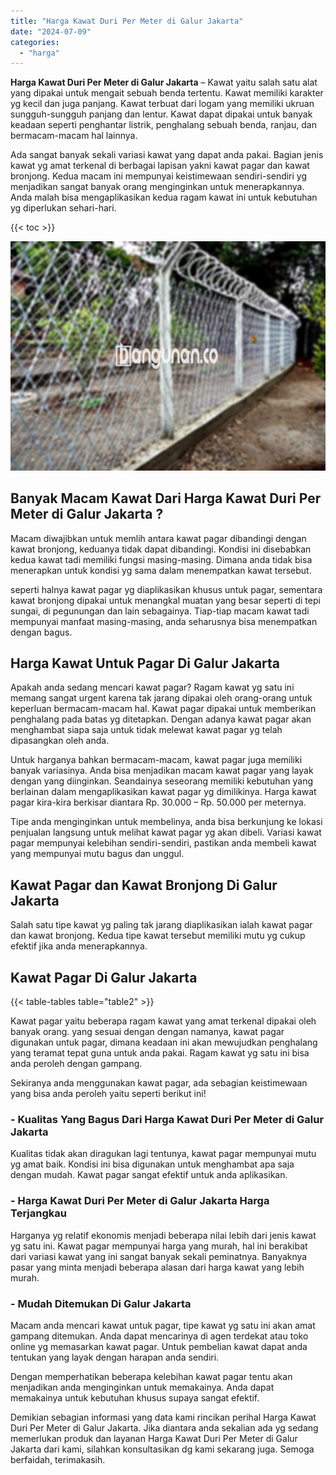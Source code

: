 ```yaml
---
title: "Harga Kawat Duri Per Meter di Galur Jakarta"
date: "2024-07-09"
categories: 
  - "harga"
---
```


**Harga Kawat Duri Per Meter di Galur Jakarta** – Kawat yaitu salah satu alat yang dipakai untuk mengait sebuah benda tertentu. Kawat memiliki karakter yg kecil dan juga panjang. Kawat terbuat dari logam yang memiliki ukruan sungguh-sungguh panjang dan lentur. Kawat dapat dipakai untuk banyak keadaan seperti penghantar listrik, penghalang sebuah benda, ranjau, dan bermacam-macam hal lainnya.

Ada sangat banyak sekali variasi kawat yang dapat anda pakai. Bagian jenis kawat yg amat terkenal di berbagai lapisan yakni kawat pagar dan kawat bronjong. Kedua macam ini mempunyai keistimewaan sendiri-sendiri yg menjadikan sangat banyak orang menginginkan untuk menerapkannya. Anda malah bisa mengaplikasikan kedua ragam kawat ini untuk kebutuhan yg diperlukan sehari-hari.

{{< toc >}}

![Harga Kawat Duri Per Meter di Galur Jakarta](/images/jual-kawat-murah33.png)

## Banyak Macam Kawat Dari Harga Kawat Duri Per Meter di Galur Jakarta ?

Macam diwajibkan untuk memlih antara kawat pagar dibandingi dengan kawat bronjong, keduanya tidak dapat dibandingi. Kondisi ini disebabkan kedua kawat tadi memiliki fungsi masing-masing. Dimana anda tidak bisa menerapkan untuk kondisi yg sama dalam menempatkan kawat tersebut.

seperti halnya kawat pagar yg diaplikasikan khusus untuk pagar, sementara kawat bronjong dipakai untuk menangkal muatan yang besar seperti di tepi sungai, di pegunungan dan lain sebagainya. Tiap-tiap macam kawat tadi mempunyai manfaat masing-masing, anda seharusnya bisa menempatkan dengan bagus.

## Harga Kawat Untuk Pagar Di Galur Jakarta

Apakah anda sedang mencari kawat pagar? Ragam kawat yg satu ini memang sangat urgent karena tak jarang dipakai oleh orang-orang untuk keperluan bermacam-macam hal. Kawat pagar dipakai untuk memberikan penghalang pada batas yg ditetapkan. Dengan adanya kawat pagar akan menghambat siapa saja untuk tidak melewat kawat pagar yg telah dipasangkan oleh anda.

Untuk harganya bahkan bermacam-macam, kawat pagar juga memiliki banyak variasinya. Anda bisa menjadikan macam kawat pagar yang layak dengan yang diinginkan. Seandainya seseorang memiliki kebutuhan yang berlainan dalam mengaplikasikan kawat pagar yg dimilikinya. Harga kawat pagar kira-kira berkisar diantara Rp. 30.000 – Rp. 50.000 per meternya.

Tipe anda menginginkan untuk membelinya, anda bisa berkunjung ke lokasi penjualan langsung untuk melihat kawat pagar yg akan dibeli. Variasi kawat pagar mempunyai kelebihan sendiri-sendiri, pastikan anda membeli kawat yang mempunyai mutu bagus dan unggul.

## Kawat Pagar dan Kawat Bronjong Di Galur Jakarta

Salah satu tipe kawat yg paling tak jarang diaplikasikan ialah kawat pagar dan kawat bronjong. Kedua tipe kawat tersebut memiliki mutu yg cukup efektif jika anda menerapkannya.

## Kawat Pagar Di Galur Jakarta

{{< table-tables table="table2" >}}

Kawat pagar yaitu beberapa ragam kawat yang amat terkenal dipakai oleh banyak orang. yang sesuai dengan dengan namanya, kawat pagar digunakan untuk pagar, dimana keadaan ini akan mewujudkan penghalang yang teramat tepat guna untuk anda pakai. Ragam kawat yg satu ini bisa anda peroleh dengan gampang.

Sekiranya anda menggunakan kawat pagar, ada sebagian keistimewaan yang bisa anda peroleh yaitu seperti berikut ini!

### \- Kualitas Yang Bagus Dari Harga Kawat Duri Per Meter di Galur Jakarta

Kualitas tidak akan diragukan lagi tentunya, kawat pagar mempunyai mutu yg amat baik. Kondisi ini bisa digunakan untuk menghambat apa saja dengan mudah. Kawat pagar sangat efektif untuk anda aplikasikan.

### \- Harga Kawat Duri Per Meter di Galur Jakarta Harga Terjangkau

Harganya yg relatif ekonomis menjadi beberapa nilai lebih dari jenis kawat yg satu ini. Kawat pagar mempunyai harga yang murah, hal ini berakibat dari variasi kawat yang ini sangat banyak sekali peminatnya. Banyaknya pasar yang minta menjadi beberapa alasan dari harga kawat yang lebih murah.

### \- Mudah Ditemukan Di Galur Jakarta

Macam anda mencari kawat untuk pagar, tipe kawat yg satu ini akan amat gampang ditemukan. Anda dapat mencarinya di agen terdekat atau toko online yg memasarkan kawat pagar. Untuk pembelian kawat dapat anda tentukan yang layak dengan harapan anda sendiri.

Dengan memperhatikan beberapa kelebihan kawat pagar tentu akan menjadikan anda menginginkan untuk memakainya. Anda dapat memakainya untuk kebutuhan khusus supaya sangat efektif.

Demikian sebagian informasi yang data kami rincikan perihal Harga Kawat Duri Per Meter di Galur Jakarta. Jika diantara anda sekalian ada yg sedang memerlukan produk dan layanan Harga Kawat Duri Per Meter di Galur Jakarta dari kami, silahkan konsultasikan dg kami sekarang juga. Semoga berfaidah, terimakasih.
